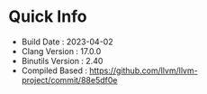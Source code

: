 # Quick Info
* Build Date : 2023-04-02
* Clang Version : 17.0.0
* Binutils Version : 2.40
* Compiled Based : https://github.com/llvm/llvm-project/commit/88e5df0e
